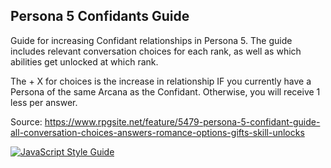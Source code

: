 ## Persona 5 Confidants Guide

Guide for increasing Confidant relationships in Persona 5. The guide includes relevant conversation choices for each rank, as well as which abilities get unlocked at which rank.

The + X for choices is the increase in relationship IF you currently have a Persona of the same Arcana as the Confidant. Otherwise, you will receive 1 less per answer.

Source: https://www.rpgsite.net/feature/5479-persona-5-confidant-guide-all-conversation-choices-answers-romance-options-gifts-skill-unlocks

[![JavaScript Style Guide](https://cdn.rawgit.com/standard/standard/master/badge.svg)](https://github.com/standard/standard)
